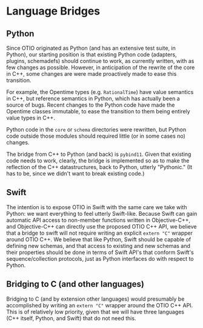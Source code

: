 # Language Bridges

## Python

Since OTIO originated as Python (and has an extensive test suite, in Python), our starting position
is that existing Python code (adapters, plugins, schemadefs) should continue to work, as currently
written, with as few changes as possible. However, in anticipation of the rewrite of the core in C++,
some changes are were made proactively made to ease this transition.

For example, the Opentime types (e.g. ``RationalTime``) have
value semantics in C++, but reference semantics in Python, which has actually been a source
of bugs.  Recent changes to the Python code have made the Opentime classes immutable, to ease
the transition to them being entirely value types in C++.

Python code in the `core` or `schema` directories were rewritten, but Python code
outside those modules should required little (or in some cases no) changes.

The bridge from C++ to Python (and back) is `pybind11`.  Given that existing code needs to work,
clearly, the bridge is implemented so as to make the reflection of the C++ datastructures, back
to Python, utterly "Pythonic."  (It has to be, since we didn't want to break existing code.)

## Swift

The intention is to expose OTIO in Swift with the same care we take with Python: we want everything
to feel utterly Swift-like.  Because Swift can gain automatic API access to non-member
functions written in Objective-C++, and Objective-C++ can directly use the proposed OTIO C++ API,
we believe that a bridge to swift will not require writing
an explicit `extern "C"` wrapper around OTIO C++.
We believe that like Python, Swift should be capable of defining new schemas,
and that access to existing and new schemas and their properties should
be done in terms of Swift API's that conform Swift's sequence/collection protocols,
just as Python interfaces do with respect to Python.

## Bridging to C (and other languages)

Bridging to C (and by extension other languages) would presumably be accomplished
by writing an `extern "C"` wrapper around the OTIO C++ API.  This is of relatively
low priority, given that we will have three languages (C++ itself, Python, and Swift) that
do not need this.



